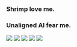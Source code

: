 ### Shrimp love me.

### Unaligned AI fear me.

<!-- ![](https://web.archive.org/web/20091018235734/http://www.geocities.com/johnv56/flameline.gif) -->
<!-- ![](https://web.archive.org/web/20090809090723/http://www.geocities.com/johnmaierperrycountyindiana/FlagUSWavePole.gif) -->
<!-- ![](https://web.archive.org/web/20090809090723/http://www.geocities.com/johnmaierperrycountyindiana/FlagUSWavePole.gif) -->
<!-- ![](https://web.archive.org/web/20090809090723/http://www.geocities.com/johnmaierperrycountyindiana/FlagUSWavePole.gif) -->
<!-- ![](https://web.archive.org/web/20090809090723/http://www.geocities.com/johnmaierperrycountyindiana/FlagUSWavePole.gif) -->
<!-- ![](https://web.archive.org/web/20090809090723/http://www.geocities.com/johnmaierperrycountyindiana/FlagUSWavePole.gif) -->
<!-- ![](https://web.archive.org/web/20090809090723/http://www.geocities.com/johnmaierperrycountyindiana/FlagUSWavePole.gif) -->
<!-- ![](https://web.archive.org/web/20090809090723/http://www.geocities.com/johnmaierperrycountyindiana/FlagUSWavePole.gif) -->
<!-- ![](https://web.archive.org/web/20090809090723/http://www.geocities.com/johnmaierperrycountyindiana/FlagUSWavePole.gif) -->
<!-- ![](https://web.archive.org/web/20090809090723/http://www.geocities.com/johnmaierperrycountyindiana/FlagUSWavePole.gif) -->
<!-- ![](https://web.archive.org/web/20090809090723/http://www.geocities.com/johnmaierperrycountyindiana/FlagUSWavePole.gif) -->
<!-- ![](https://web.archive.org/web/20090809090723/http://www.geocities.com/johnmaierperrycountyindiana/FlagUSWavePole.gif) -->
<!-- ![](https://web.archive.org/web/20090829171122im_/http://geocities.com/EnchantedForest/Cottage/9339/hello1.gif) -->
<!-- ![](https://web.archive.org/web/20090829192142im_/http://www.geocities.com/vis3_2003/welcome1.gif) -->
<!-- ![](https://web.archive.org/web/20090727212910im_/http://ar.geocities.com/santilandia2_com/welcome1.gif) -->
<!-- ![](https://web.archive.org/web/20091024094134im_/http://www.geocities.com/liquordepot1/welcome13d.gif) -->
![](https://web.archive.org/web/20090829203537im_/http://geocities.com/~robink/anihello.gif)
![](https://web.archive.org/web/20090821200606im_/http://geocities.com/SoHo/Atrium/3987/Hello.gif)
![](https://web.archive.org/web/20091026135109im_/http://uk.geocities.com/pentecostaluk/bearhello.gif)
![](https://web.archive.org/web/20090829143431im_/http://geocities.com/hellomisty/dove5.gif)
![](https://web.archive.org/web/20091026140310im_/http://geocities.com/jerseygalhello/ladyclap.gif)
<!-- ![](https://web.archive.org/web/20090829203353im_/http://geocities.com/Athens/Sparta/5915/hello.gif) -->
<!-- ![](https://web.archive.org/web/20090829200230im_/http://geocities.com/Athens/Sparta/5915/bar_bulbs.gif) -->
